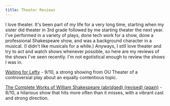 ```yaml
---
title: Theater Reviews
---
```


I love theater. It's been part of my life for a very long time, starting when my sister did theater in 3rd grade followed by me starting theater the next year. I've performed in a variety of plays, done tech work for a show, done a professional Shakespeare show, and was a background character in a musical. (I didn't like musicals for a while.) Anyways, I still love theater and try to act and watch shows whenever possible, so here are my reviews of the shows I've seen recently. I'm not egotistical enough to review the shows I was in.

[Waiting for Lefty](https://rosemarysprigs.netlify.app/waitingforlefty) - 9/10, a strong showing from OU Theater of a controversial play about an equally contentious topic.

[The Complete Works of William Shakespeare (abridged) (revised) (again)](https://rosemarysprigs.netlify.app/TCWOWS(A)(R)(A)) - 8/10, a hilarious show that hits more often than it misses, with a vibrant cast and strong direction.